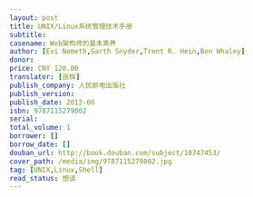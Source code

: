 ```yaml
---
layout: post
title: UNIX/Linux系统管理技术手册
subtitle: 
casename: Web架构师的基本素养
author: [Evi Nemeth,Garth Snyder,Trent R. Hein,Ben Whaley]
donor: 
price: CNY 128.00
translator: [张辉]
publish_company: 人民邮电出版社
publish_version: 
publish_date: 2012-06
isbn: 9787115279002
serial: 
total_volume: 1
borrower: []
borrow_date: []
douban_url: http://book.douban.com/subject/10747453/
cover_path: /media/img/9787115279002.jpg
tag: [UNIX,Linux,Shell]
read_status: 想读
---
```

